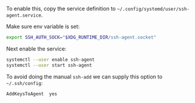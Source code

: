 To enable this, copy the service definition to
`~/.config/systemd/user/ssh-agent.service`.

Make sure env variable is set:

```sh
export SSH_AUTH_SOCK="$XDG_RUNTIME_DIR/ssh-agent.socket"
```

Next enable the service:

```sh
systemctl --user enable ssh-agent
systemctl --user start ssh-agent
```

To avoid doing the manual `ssh-add` we can supply this option to
`~/.ssh/config`:

```txt
AddKeysToAgent  yes
```
